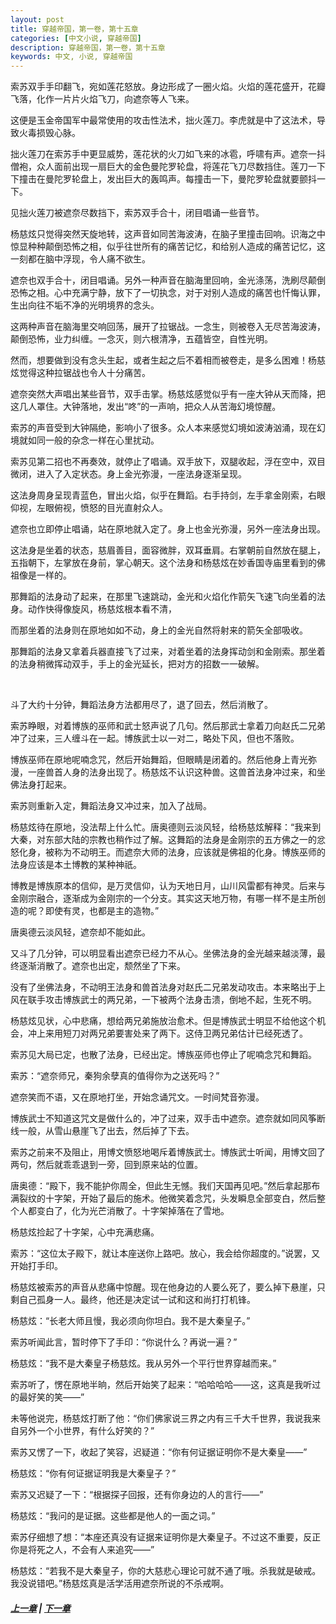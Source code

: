 ```yaml
---
layout: post
title: 穿越帝国，第一卷，第十五章
categories: [中文小说, 穿越帝国]
description: 穿越帝国，第一卷，第十五章
keywords: 中文, 小说, 穿越帝国
---
```


索苏双手手印翻飞，宛如莲花怒放。身边形成了一圈火焰。火焰的莲花盛开，花瓣飞落，化作一片片火焰飞刀，向遮奈等人飞来。

这便是玉金帝国军中最常使用的攻击性法术，拙火莲刀。李虎就是中了这法术，导致火毒损毁心脉。

拙火莲刀在索苏手中更显威势，莲花状的火刀如飞来的冰雹，呼啸有声。遮奈一抖僧袍，众人面前出现一扇巨大的金色曼陀罗轮盘，将莲花飞刀尽数挡住。莲刀一下下撞击在曼陀罗轮盘上，发出巨大的轰鸣声。每撞击一下，曼陀罗轮盘就要颤抖一下。

见拙火莲刀被遮奈尽数挡下，索苏双手合十，闭目唱诵一些音节。

杨慈炫只觉得突然天旋地转，这声音如同苦海波涛，在脑子里撞击回响。识海之中惊显种种颠倒恐怖之相，似乎往世所有的痛苦记忆，和给别人造成的痛苦记忆，这一刻都在脑中浮现，令人痛不欲生。

遮奈也双手合十，闭目唱诵。另外一种声音在脑海里回响，金光涤荡，洗刷尽颠倒恐怖之相。心中充满宁静，放下了一切执念，对于对别人造成的痛苦也忏悔认罪，生出向往不垢不净的光明境界的念头。

这两种声音在脑海里交响回荡，展开了拉锯战。一念生，则被卷入无尽苦海波涛，颠倒恐怖，业力纠缠。一念灭，则六根清净，五蕴皆空，自性光明。

然而，想要做到没有念头生起，或者生起之后不着相而被卷走，是多么困难！杨慈炫觉得这种拉锯战也令人十分痛苦。

遮奈突然大声唱出某些音节，双手击掌。杨慈炫感觉似乎有一座大钟从天而降，把这几人罩住。大钟落地，发出“咚”的一声响，把众人从苦海幻境惊醒。

索苏的声音受到大钟隔绝，影响小了很多。众人本来感觉幻境如波涛汹涌，现在幻境就如同一般的杂念一样在心里扰动。

索苏见第二招也不再奏效，就停止了唱诵。双手放下，双腿收起，浮在空中，双目微闭，进入了入定状态。身上金光弥漫，一座法身逐渐呈现。

这法身周身呈现青蓝色，冒出火焰，似乎在舞蹈。右手持剑，左手拿金刚索，右眼仰视，左眼俯视，愤怒的目光直射众人。

遮奈也立即停止唱诵，站在原地就入定了。身上也金光弥漫，另外一座法身出现。

这法身是坐着的状态，慈眉善目，面容微胖，双耳垂肩。右掌朝前自然放在腿上，五指朝下，左掌放在身前，掌心朝天。这个法身和杨慈炫在妙香国寺庙里看到的佛祖像是一样的。

那舞蹈的法身动了起来，在那里飞速跳动，金光和火焰化作箭矢飞速飞向坐着的法身。动作快得像旋风，杨慈炫根本看不清，

而那坐着的法身则在原地如如不动，身上的金光自然将射来的箭矢全部吸收。

那舞蹈的法身又拿着兵器直接飞了过来，对着坐着的法身挥动剑和金刚索。那坐着的法身稍微挥动双手，手上的金光延长，把对方的招数一一破解。

<br/>

斗了大约十分钟，舞蹈法身方法都用尽了，退了回去，然后消散了。

索苏睁眼，对着博族的巫师和武士怒声说了几句。然后那武士拿着刀向赵氏二兄弟冲了过来，三人缠斗在一起。博族武士以一对二，略处下风，但也不落败。

博族巫师在原地呢喃念咒，然后开始舞蹈，但眼睛是闭着的。然后他身上青光弥漫，一座兽首人身的法身出现了。杨慈炫不认识这种兽。这兽首法身冲过来，和坐佛法身打起来。

索苏则重新入定，舞蹈法身又冲过来，加入了战局。

杨慈炫待在原地，没法帮上什么忙。唐奥德则云淡风轻，给杨慈炫解释：“我来到大秦，对东部大陆的宗教也稍作过了解。这舞蹈的法身是金刚宗的五方佛之一的忿怒化身，被称为不动明王。而遮奈大师的法身，应该就是佛祖的化身。博族巫师的法身应该是本土博教的某种神祇。

博教是博族原本的信仰，是万灵信仰，认为天地日月，山川风雷都有神灵。后来与金刚宗融合，逐渐成为金刚宗的一个分支。其实这天地万物，有哪一样不是主所创造的呢？即使有灵，也都是主的造物。”

唐奥德云淡风轻，遮奈却不能如此。

又斗了几分钟，可以明显看出遮奈已经力不从心。坐佛法身的金光越来越淡薄，最终逐渐消散了。遮奈也出定，颓然坐了下来。

没有了坐佛法身，不动明王法身和兽首法身对赵氏二兄弟发动攻击。本来略出于上风在联手攻击博族武士的两兄弟，一下被两个法身击溃，倒地不起，生死不明。

杨慈炫见状，心中悲痛，想给两兄弟施放治愈术。但是博族武士明显不给他这个机会，冲上来用短刀对两兄弟要害处来了两下。这侍卫两兄弟估计已经死透了。

索苏见大局已定，也散了法身，已经出定。博族巫师也停止了呢喃念咒和舞蹈。

索苏：“遮奈师兄，秦狗余孽真的值得你为之送死吗？”

遮奈笑而不语，又在原地打坐，开始念诵咒文。一时间梵音弥漫。

博族武士不知道这咒文是做什么的，冲了过来，双手击中遮奈。遮奈就如同风筝断线一般，从雪山悬崖飞了出去，然后掉了下去。

索苏之前来不及阻止，用博文愤怒地喝斥着博族武士。博族武士听闻，用博文回了两句，然后就乖乖退到一旁，回到原来站的位置。

唐奥德：“殿下，我不能护你周全，但此生无憾。我们天国再见吧。”然后拿起那布满裂纹的十字架，开始了最后的施术。他微笑着念咒，头发瞬息全部变白，然后整个人都变白了，化为光芒消散了。十字架掉落在了雪地。

杨慈炫捡起了十字架，心中充满悲痛。

索苏：“这位太子殿下，就让本座送你上路吧。放心，我会给你超度的。”说罢，又开始打手印。

杨慈炫被索苏的声音从悲痛中惊醒。现在他身边的人要么死了，要么掉下悬崖，只剩自己孤身一人。最终，他还是决定试一试和这和尚打打机锋。

杨慈炫：“长老大师且慢，我必须向你坦白。我不是大秦皇子。”

索苏听闻此言，暂时停下了手印：“你说什么？再说一遍？”

杨慈炫：“我不是大秦皇子杨慈炫。我从另外一个平行世界穿越而来。”

索苏听了，愣在原地半晌，然后开始笑了起来：“哈哈哈哈——这，这真是我听过的最好笑的笑——”

未等他说完，杨慈炫打断了他：“你们佛家说三界之内有三千大千世界，我说我来自另外一个小世界，有什么好笑的？”

索苏又愣了一下，收起了笑容，迟疑道：“你有何证据证明你不是大秦皇——”

杨慈炫：“你有何证据证明我是大秦皇子？”

索苏又迟疑了一下：“根据探子回报，还有你身边的人的言行——”

杨慈炫：“我问的是证据。这些都是他人的一面之词。”

索苏仔细想了想：“本座还真没有证据来证明你是大秦皇子。不过这不重要，反正你是将死之人，不会有人来追究——”

杨慈炫：“若我不是大秦皇子，你的大慈悲心理论可就不通了哦。杀我就是破戒。我没说错吧。”杨慈炫真是活学活用遮奈所说的不杀戒啊。

##### [上一章](/../../2020/03/14/TimeTravellerEmpire-1-14/) | [下一章](/../../2020/03/15/TimeTravellerEmpire-1-16/)